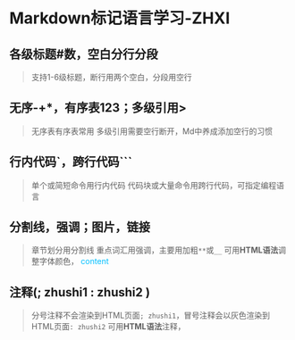 # Markdown标记语言学习-ZHXI

## 各级标题#数，空白分行分段

> 支持1-6级标题，断行用两个空白，分段用空行

## 无序-+*，有序表123；多级引用>

> 无序表有序表常用
> 多级引用需要空行断开，Md中养成添加空行的习惯

## 行内代码`，跨行代码```

> 单个或简短命令用行内代码
> 代码块或大量命令用跨行代码，可指定编程语言

## 分割线，强调；图片，链接

> 章节划分用分割线
> 重点词汇用强调，主要用加粗`**`或`__`
> 可用**HTML语法**调整字体颜色，<font color=DeepSkyBlue> content </font>

## 注释(; zhushi1 : zhushi2 <!-- zhushi3 -->)

> 分号注释不会渲染到HTML页面`; zhushi1`，冒号注释会以灰色渲染到HTML页面`: zhushi2`
> 可用**HTML语法**注释，<!-- 注释内容 -->


